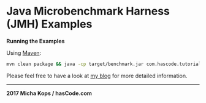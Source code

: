 # Java Microbenchmark Harness (JMH) Examples

**Running the Examples**

Using [Maven](http://maven.apache.org):

```bash
mvn clean package && java -cp target/benchmark.jar com.hascode.tutorial.DefaultsBenchmarkExample
```

Please feel free to have a look at [my blog](http://www.hascode.com) for more detailed information.

----

**2017 Micha Kops / hasCode.com**
